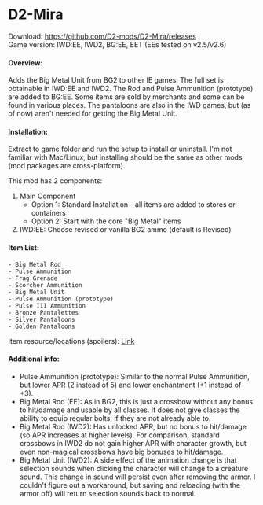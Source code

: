 # D2-Mira
Download: https://github.com/D2-mods/D2-Mira/releases  
Game version: IWD:EE, IWD2, BG:EE, EET (EEs tested on v2.5/v2.6)


#### Overview:

Adds the Big Metal Unit from BG2 to other IE games. The full set is obtainable in IWD:EE and IWD2. The Rod and Pulse Ammunition (prototype) are added to BG:EE. Some items are sold by merchants and some can be found in various places. The pantaloons are also in the IWD games, but (as of now) aren't needed for getting the Big Metal Unit.

#### Installation:

Extract to game folder and run the setup to install or uninstall. I'm not familiar with Mac/Linux, but installing should be the same as other mods (mod packages are cross-platform).

This mod has 2 components:
1. Main Component
	- Option 1: Standard Installation - all items are added to stores or containers
	- Option 2: Start with the core "Big Metal" items
2. IWD:EE: Choose revised or vanilla BG2 ammo (default is Revised)

#### Item List:
```
- Big Metal Rod
- Pulse Ammunition
- Frag Grenade
- Scorcher Ammunition
- Big Metal Unit
- Pulse Ammunition (prototype)
- Pulse III Ammunition
- Bronze Pantalettes
- Silver Pantaloons
- Golden Pantaloons
```
Item resource/locations (spoilers): [Link](https://raw.githubusercontent.com/D2-mods/D2-Mira/main/d2-mira/v3.0%20-%20Ammo%20info.txt)

#### Additional info:
- Pulse Ammunition (prototype): Similar to the normal Pulse Ammunition, but lower APR (2 instead of 5) and lower enchantment (+1 instead of +3).
- Big Metal Rod (EE): As in BG2, this is just a crossbow without any bonus to hit/damage and usable by all classes. It does not give classes the ability to equip regular bolts, if they are not already able to.
- Big Metal Rod (IWD2): Has unlocked APR, but no bonus to hit/damage (so APR increases at higher levels). For comparison, standard crossbows in IWD2 do not gain higher APR with character growth, but even non-magical crossbows have big bonuses to hit/damage.
- Big Metal Unit (IWD2): A side effect of the animation change is that selection sounds when clicking the character will change to a creature sound. This change in sound will persist even after removing the armor. I couldn't figure out a workaround, but saving and reloading (with the armor off) will return selection sounds back to normal.
